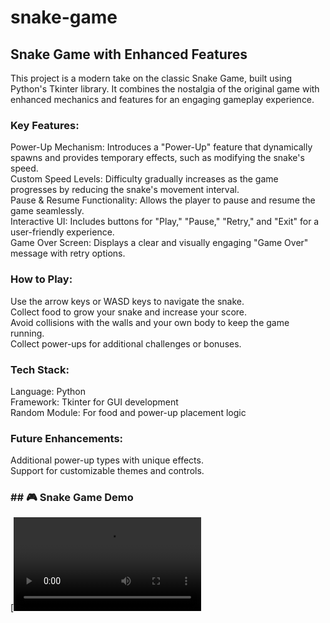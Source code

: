 # snake-game
<h2>Snake Game with Enhanced Features</h2>
This project is a modern take on the classic Snake Game, built using Python's Tkinter library. It combines the nostalgia of the original game with enhanced mechanics and features for an engaging gameplay experience.<br>

<h3>Key Features:</h3>
Power-Up Mechanism:  Introduces a "Power-Up" feature that dynamically spawns and provides temporary effects, such as modifying the snake's speed.<br>
Custom Speed Levels:  Difficulty gradually increases as the game progresses by reducing the snake's movement interval.<br>
Pause & Resume Functionality:  Allows the player to pause and resume the game seamlessly.<br>
Interactive UI:  Includes buttons for "Play," "Pause," "Retry," and "Exit" for a user-friendly experience.<br>
Game Over Screen:  Displays a clear and visually engaging "Game Over" message with retry options.<br>

<h3>How to Play:</h3>
Use the arrow keys or WASD keys to navigate the snake.<br>
Collect food to grow your snake and increase your score.<br>
Avoid collisions with the walls and your own body to keep the game running.<br>
Collect power-ups for additional challenges or bonuses.<br>

<h3>Tech Stack:</h3>
Language:  Python<br>
Framework:  Tkinter for GUI development<br>
Random Module:  For food and power-up placement logic<br>

<h3>Future Enhancements:</h3>
Additional power-up types with unique effects.<br>
Support for customizable themes and controls.<br>
<h3>## 🎮 Snake Game Demo</h3>  

[![Watch the demo](https://github.com/Nimisha-Anand/snake-game/blob/main/project_demo.mp4)

